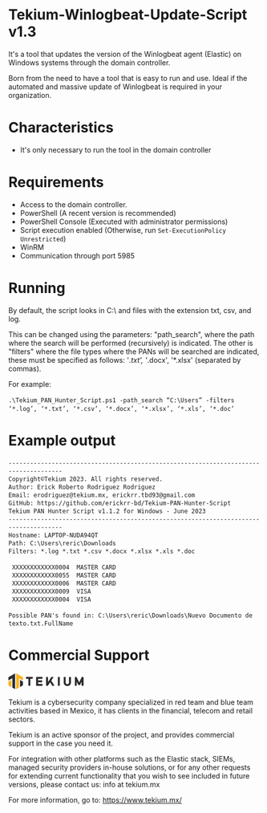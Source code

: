 # Tekium-Winlogbeat-Update-Script v1.3

It's a tool that updates the version of the Winlogbeat agent (Elastic) on Windows systems through the domain controller.

Born from the need to have a tool that is easy to run and use. Ideal if the automated and massive update of Winlogbeat is required in your organization.

# Characteristics
- It's only necessary to run the tool in the domain controller

# Requirements
- Access to the domain controller.
- PowerShell (A recent version is recommended)
- PowerShell Console (Executed with administrator permissions)
- Script execution enabled (Otherwise, run `Set-ExecutionPolicy Unrestricted`)
- WinRM
- Communication through port 5985

# Running

By default, the script looks in C:\ and files with the extension txt, csv, and log. 

This can be changed using the parameters: "path_search", where the path where the search will be performed (recursively) is indicated. The other is "filters" where the file types where the PANs will be searched are indicated, these must be specified as follows: '*.txt', '*.docx', '*.xlsx' (separated by commas).

For example:

`.\Tekium_PAN_Hunter_Script.ps1 -path_search “C:\Users” -filters ‘*.log’, ‘*.txt’, ‘*.csv’, ‘*.docx’, ‘*.xlsx’, ‘*.xls’, ‘*.doc’`

# Example output

```
-------------------------------------------------------------------------------------
Copyright©Tekium 2023. All rights reserved.
Author: Erick Roberto Rodriguez Rodriguez
Email: erodriguez@tekium.mx, erickrr.tbd93@gmail.com
GitHub: https://github.com/erickrr-bd/Tekium-PAN-Hunter-Script
Tekium PAN Hunter Script v1.1.2 for Windows - June 2023
-------------------------------------------------------------------------------------
Hostname: LAPTOP-NUDA94QT
Path: C:\Users\reric\Downloads
Filters: *.log *.txt *.csv *.docx *.xlsx *.xls *.doc

 XXXXXXXXXXXX0004  MASTER CARD
 XXXXXXXXXXXX0055  MASTER CARD
 XXXXXXXXXXXX0006  MASTER CARD
 XXXXXXXXXXXX0009  VISA
 XXXXXXXXXXXX0004  VISA

Possible PAN's found in: C:\Users\reric\Downloads\Nuevo Documento de texto.txt.FullName
```

# Commercial Support
![Tekium](https://github.com/unmanarc/uAuditAnalyzer2/blob/master/art/tekium_slogo.jpeg)

Tekium is a cybersecurity company specialized in red team and blue team activities based in Mexico, it has clients in the financial, telecom and retail sectors.

Tekium is an active sponsor of the project, and provides commercial support in the case you need it.

For integration with other platforms such as the Elastic stack, SIEMs, managed security providers in-house solutions, or for any other requests for extending current functionality that you wish to see included in future versions, please contact us: info at tekium.mx

For more information, go to: https://www.tekium.mx/
